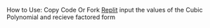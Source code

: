 How to Use:
   Copy Code Or Fork [Replit](https://replit.com/@LegendGamer8/Cubicfactor?v=1)
   input the values of the Cubic Polynomial and recieve factored form
   
